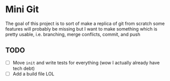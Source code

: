 # Mini Git

The goal of this project is to sort of make a replica of git from scratch some
features will probably be missing but I want to make something which is pretty
usable, i.e. branching, merge conflicts, commit, and push

## TODO

- [ ] Move `init` and write tests for everything (wow I actually already have tech debt)
- [ ] Add a build file LOL
